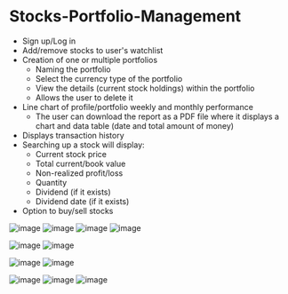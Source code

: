 # Stocks-Portfolio-Management

+ Sign up/Log in
+ Add/remove stocks to user's watchlist
+ Creation of one or multiple portfolios
  + Naming the portfolio
  + Select the currency type of the portfolio
  + View the details (current stock holdings) within the portfolio
  + Allows the user to delete it
+ Line chart of profile/portfolio weekly and monthly performance
  + The user can download the report as a PDF file where it displays a chart and data table (date and total amount of money)
+ Displays transaction history
+ Searching up a stock will display:
  + Current stock price
  + Total current/book value
  + Non-realized profit/loss
  + Quantity
  + Dividend (if it exists)
  + Dividend date (if it exists)
+ Option to buy/sell stocks

![image](https://github.com/KevinTruong721/Stocks-Portfolio-Management/assets/60158570/c1b09e98-4526-40fa-b55a-1c58fae77520)
![image](https://github.com/KevinTruong721/Stocks-Portfolio-Management/assets/60158570/ad6b167e-588b-46d7-8899-99d7afbb64b2)
![image](https://github.com/KevinTruong721/Stocks-Portfolio-Management/assets/60158570/97084130-6ac7-4943-9951-10b05aba3e87)
![image](https://github.com/KevinTruong721/Stocks-Portfolio-Management/assets/60158570/d3cf112c-5d6e-44fa-875f-b31d9a104ce4)

![image](https://github.com/KevinTruong721/Stocks-Portfolio-Management/assets/60158570/06aed950-cf83-4452-8f9a-d6c6000a145a)
![image](https://github.com/KevinTruong721/Stocks-Portfolio-Management/assets/60158570/012ea3be-5aa2-43b0-87d7-96a35bc2ff87)

![image](https://github.com/KevinTruong721/Stocks-Portfolio-Management/assets/60158570/6e1ebeaf-a89c-4156-bee6-80f2dc9eee2c)
![image](https://github.com/KevinTruong721/Stocks-Portfolio-Management/assets/60158570/4f8a3d54-5669-4fd5-8cb5-f0fea80f6bb4)

![image](https://github.com/KevinTruong721/Stocks-Portfolio-Management/assets/60158570/45cdc864-7865-4050-abc6-03550635cd98)
![image](https://github.com/KevinTruong721/Stocks-Portfolio-Management/assets/60158570/78b5afda-fdab-4a11-9eb9-c5b26fc41a7e)
![image](https://github.com/KevinTruong721/Stocks-Portfolio-Management/assets/60158570/93a1279a-1eb5-488c-8558-c58d40595f33)










